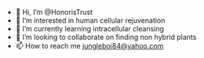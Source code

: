 - 👋 Hi, I’m @HonorisTrust
- 👀 I’m interested in human cellular rejuvenation 
- 🌱 I’m currently learning intracellular cleansing 
- 💞️ I’m looking to collaborate on finding non hybrid plants
- 📫 How to reach me jungleboi84@yahoo.com

<!---
HonorisTrust/HonorisTrust is a ✨ special ✨ repository because its `README.md` (this file) appears on your GitHub profile.
You can click the Preview link to take a look at your changes.
--->

